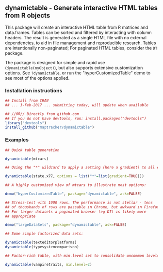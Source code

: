 ## dynamictable - Generate interactive HTML tables from R objects

This package will create an interactive HTML table from R matrices and
data.frames. Tables can be sorted and filtered by interacting with
column headers. The result is generated as a single HTML file with no
external dependencies, to aid in file management and reproducible
research. Tables are intentionally non-paginated; For paginated HTML
tables, consider the `DT` package.

The package is designed for simple and rapid use
(`dynamictable(myObject)`), but also supports extensive customization
options. See `?dynamictable`, or run the "hyperCustomizedTable" demo
to see most of the options applied.

### Installation instructions

```R
## Install from CRAN
## ... 3-Feb-2017 ... submitting today, will update when available

## //OR// Directly from github.com
## If you do not have devtools, run: install.packages("devtools")
library("devtools")
install_github("maptracker/dynamictable")
```

### Examples

```R
## Quick table generation

dynamictable(mtcars)

## Using the "*" wildcard to apply a setting (here a gradient) to all columns

dynamictable(state.x77, options = list("*"=list(gradient=TRUE)))

## A highly customized view of mtcars to illustrate most options:

demo("hyperCustomizedTable", package="dynamictable", ask=FALSE)

## Stress-test with 1000 rows. The performance is not stellar - tens
## of thoushands of rows are passable in Chrome, but awkward in Firefox.
## For larger datasets a paginated browser (eg DT) is likely more
## appropriate

demo("largeDataSets", package="dynamictable", ask=FALSE)

## Some simple factorized data sets:

dynamictable(texteditorplatforms)
dynamictable(typesystemcomparison)

## Factor-rich table, with min.level set to consolidate uncommon levels:

dynamictable(vampiretraits, min.level=2)
```
